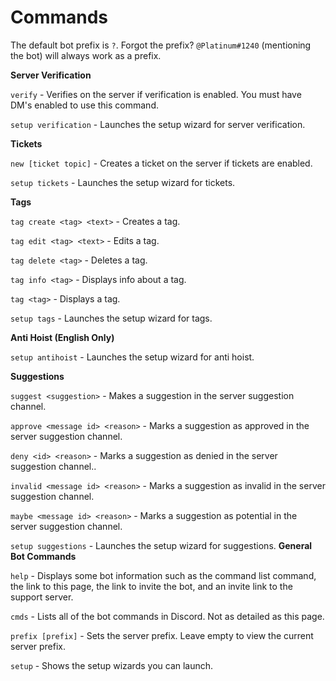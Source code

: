 # Commands

The default bot prefix is `?`. Forgot the prefix? `@Platinum#1240` \(mentioning the bot\) will always work as a prefix.

**Server Verification**

`verify` - Verifies on the server if verification is enabled. You must have DM's enabled to use this command.

`setup verification` - Launches the setup wizard for server verification.

**Tickets**

`new [ticket topic]` - Creates a ticket on the server if tickets are enabled.

`setup tickets` - Launches the setup wizard for tickets.

**Tags**

`tag create <tag> <text>` - Creates a tag.

`tag edit <tag> <text>` - Edits a tag.

`tag delete <tag>` - Deletes a tag.

`tag info <tag>` - Displays info about a tag.

`tag <tag>` - Displays a tag.

 `setup tags` - Launches the setup wizard for tags.

**Anti Hoist \(English Only\)**

`setup antihoist` - Launches the setup wizard for anti hoist.

**Suggestions**

`suggest <suggestion>` - Makes a suggestion in the server suggestion channel.

`approve <message id> <reason>` - Marks a suggestion as approved in the server suggestion channel.

`deny <id> <reason>` - Marks a suggestion as denied in the server suggestion channel..

`invalid <message id> <reason>` - Marks a suggestion as invalid in the server suggestion channel.

`maybe <message id> <reason>` - Marks a suggestion as potential in the server suggestion channel.

`setup suggestions` - Launches the setup wizard for suggestions.
**General Bot Commands**

`help` - Displays some bot information such as the command list command, the link to this page, the link to invite the bot, and an invite link to the support server.

`cmds` - Lists all of the bot commands in Discord. Not as detailed as this page.

`prefix [prefix]` - Sets the server prefix. Leave empty to view the current server prefix.

`setup` - Shows the setup wizards you can launch.

